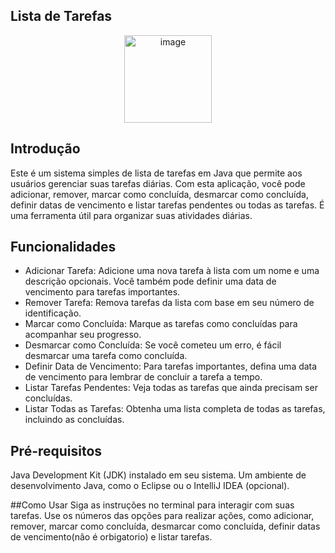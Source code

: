 ## Lista de Tarefas
<div align="center">
<img width="140" alt="image" src="https://github.com/LaryssaGabi/Lista-De-Tarefas/assets/111398446/a8a4a7dd-b5f8-4c16-b034-fa79eb2fb0aa"/>
</div>

## Introdução
Este é um sistema simples de lista de tarefas em Java que permite aos usuários gerenciar suas tarefas diárias. Com esta aplicação, você pode adicionar, remover, marcar como concluída, desmarcar como concluída, definir datas de vencimento e listar tarefas pendentes ou todas as tarefas. É uma ferramenta útil para organizar suas atividades diárias.

## Funcionalidades
* Adicionar Tarefa: Adicione uma nova tarefa à lista com um nome e uma descrição opcionais. Você também pode definir uma data de vencimento para tarefas importantes.
* Remover Tarefa: Remova tarefas da lista com base em seu número de identificação.
* Marcar como Concluída: Marque as tarefas como concluídas para acompanhar seu progresso.
* Desmarcar como Concluída: Se você cometeu um erro, é fácil desmarcar uma tarefa como concluída.
* Definir Data de Vencimento: Para tarefas importantes, defina uma data de vencimento para lembrar de concluir a tarefa a tempo.
* Listar Tarefas Pendentes: Veja todas as tarefas que ainda precisam ser concluídas.
* Listar Todas as Tarefas: Obtenha uma lista completa de todas as tarefas, incluindo as concluídas.

## Pré-requisitos
Java Development Kit (JDK) instalado em seu sistema.
Um ambiente de desenvolvimento Java, como o Eclipse ou o IntelliJ IDEA (opcional).

##Como Usar
Siga as instruções no terminal para interagir com suas tarefas. Use os números das opções para realizar ações, como adicionar, remover, marcar como concluída, desmarcar como concluída, definir datas de vencimento(não é orbigatorio) e listar tarefas.
